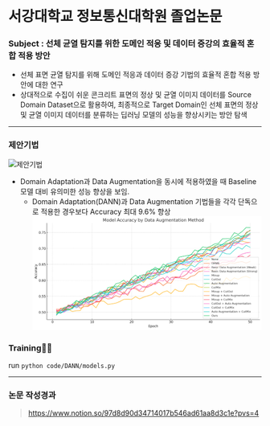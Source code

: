 # 서강대학교 정보통신대학원 졸업논문

### Subject : 선체 균열 탐지를 위한 도메인 적응 및 데이터 증강의 효율적 혼합 적용 방안
- 선체 표면 균열 탐지를 위해 도메인 적응과 데이터 증강 기법의 효율적 혼합 적용 방안에 대한 연구
- 상대적으로 수집이 쉬운 콘크리트 표면의 정상 및 균열 이미지 데이터를 Source Domain Dataset으로 활용하여, 최종적으로 Target Domain인 선체 표면의 정상 및 균열 이미지 데이터를 분류하는 딥러닝 모델의 성능을 향상시키는 방안 탐색
---
### 제안기법
![제안기법](https://github.com/YoongeeYEO/sogang_paper/blob/main/mehtod%20architecture.png)
- Domain Adaptation과 Data Augmentation을 동시에 적용하였을 때 Baseline 모델 대비 유의미한 성능 향상을 보임.
  - Domain Adaptation(DANN)과 Data Augmentation 기법들을 각각 단독으로 적용한 경우보다 Accuracy 최대 9.6% 향상
    ![전체 Accuracy 비교](https://github.com/YoongeeYEO/sogang_paper/blob/main/2f7349d7-8257-4959-8ccb-61de4da2f02f.jpg)
  
### Training🚀🚀
run ```python code/DANN/models.py```

---
### 논문 작성경과
> https://www.notion.so/97d8d90d34714017b546ad61aa8d3c1e?pvs=4
